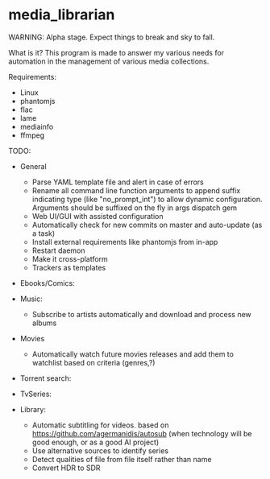 # media_librarian

WARNING: Alpha stage. Expect things to break and sky to fall.

What is it?
This program is made to answer my various needs for automation in the management of various media collections.

Requirements:
* Linux
* phantomjs
* flac
* lame
* mediainfo
* ffmpeg

TODO:
* General
    * Parse YAML template file and alert in case of errors
    * Rename all command line function arguments to append suffix indicating type (like "no_prompt_int") to allow dynamic configuration. Arguments should be suffixed on the fly in args dispatch gem
    * Web UI/GUI with assisted configuration
    * Automatically check for new commits on master and auto-update (as a task)
    * Install external requirements like phantomjs from in-app
    * Restart daemon
    * Make it cross-platform
    * Trackers as templates
    
* Ebooks/Comics:
    
* Music:
    * Subscribe to artists automatically and download and process new albums
    
* Movies
    * Automatically watch future movies releases and add them to watchlist based on criteria (genres,?)

* Torrent search:
    
* TvSeries:
    
* Library:
    * Automatic subtitling for videos. based on https://github.com/agermanidis/autosub (when technology will be good enough, or as a good AI project)
    * Use alternative sources to identify series
    * Detect qualities of file from file itself rather than name
    * Convert HDR to SDR